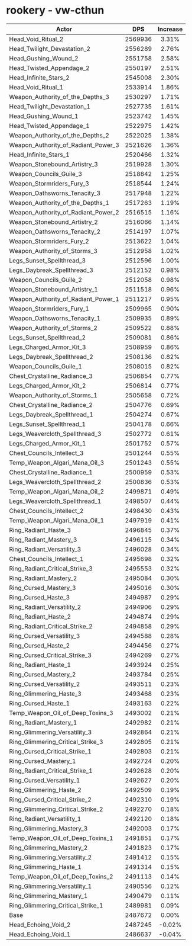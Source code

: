 # rookery - vw-cthun
| Actor | DPS | Increase |
|---|:---:|:---:|
|Head_Void_Ritual_2|2569936|3.31%|
|Head_Twilight_Devastation_2|2556289|2.76%|
|Head_Gushing_Wound_2|2551758|2.58%|
|Head_Twisted_Appendage_2|2550197|2.51%|
|Head_Infinite_Stars_2|2545008|2.30%|
|Head_Void_Ritual_1|2533914|1.86%|
|Weapon_Authority_of_the_Depths_3|2530297|1.71%|
|Head_Twilight_Devastation_1|2527735|1.61%|
|Head_Gushing_Wound_1|2523742|1.45%|
|Head_Twisted_Appendage_1|2522975|1.42%|
|Weapon_Authority_of_the_Depths_2|2522025|1.38%|
|Weapon_Authority_of_Radiant_Power_3|2521626|1.36%|
|Head_Infinite_Stars_1|2520466|1.32%|
|Weapon_Stonebound_Artistry_3|2519928|1.30%|
|Weapon_Councils_Guile_3|2518842|1.25%|
|Weapon_Stormriders_Fury_3|2518544|1.24%|
|Weapon_Oathsworns_Tenacity_3|2517948|1.22%|
|Weapon_Authority_of_the_Depths_1|2517263|1.19%|
|Weapon_Authority_of_Radiant_Power_2|2516515|1.16%|
|Weapon_Stonebound_Artistry_2|2516066|1.14%|
|Weapon_Oathsworns_Tenacity_2|2514197|1.07%|
|Weapon_Stormriders_Fury_2|2513622|1.04%|
|Weapon_Authority_of_Storms_3|2512958|1.02%|
|Legs_Sunset_Spellthread_3|2512596|1.00%|
|Legs_Daybreak_Spellthread_3|2512152|0.98%|
|Weapon_Councils_Guile_2|2512058|0.98%|
|Weapon_Stonebound_Artistry_1|2511518|0.96%|
|Weapon_Authority_of_Radiant_Power_1|2511217|0.95%|
|Weapon_Stormriders_Fury_1|2509965|0.90%|
|Weapon_Oathsworns_Tenacity_1|2509935|0.89%|
|Weapon_Authority_of_Storms_2|2509522|0.88%|
|Legs_Sunset_Spellthread_2|2509081|0.86%|
|Legs_Charged_Armor_Kit_3|2508959|0.86%|
|Legs_Daybreak_Spellthread_2|2508136|0.82%|
|Weapon_Councils_Guile_1|2508015|0.82%|
|Chest_Crystalline_Radiance_3|2506854|0.77%|
|Legs_Charged_Armor_Kit_2|2506814|0.77%|
|Weapon_Authority_of_Storms_1|2505658|0.72%|
|Chest_Crystalline_Radiance_2|2504776|0.69%|
|Legs_Daybreak_Spellthread_1|2504274|0.67%|
|Legs_Sunset_Spellthread_1|2504178|0.66%|
|Legs_Weavercloth_Spellthread_3|2502772|0.61%|
|Legs_Charged_Armor_Kit_1|2501752|0.57%|
|Chest_Councils_Intellect_3|2501244|0.55%|
|Temp_Weapon_Algari_Mana_Oil_3|2501243|0.55%|
|Chest_Crystalline_Radiance_1|2500959|0.53%|
|Legs_Weavercloth_Spellthread_2|2500836|0.53%|
|Temp_Weapon_Algari_Mana_Oil_2|2499871|0.49%|
|Legs_Weavercloth_Spellthread_1|2498507|0.44%|
|Chest_Councils_Intellect_2|2498430|0.43%|
|Temp_Weapon_Algari_Mana_Oil_1|2497919|0.41%|
|Ring_Radiant_Haste_3|2496845|0.37%|
|Ring_Radiant_Mastery_3|2496115|0.34%|
|Ring_Radiant_Versatility_3|2496028|0.34%|
|Chest_Councils_Intellect_1|2495698|0.32%|
|Ring_Radiant_Critical_Strike_3|2495553|0.32%|
|Ring_Radiant_Mastery_2|2495084|0.30%|
|Ring_Cursed_Mastery_3|2495016|0.30%|
|Ring_Cursed_Haste_3|2494987|0.29%|
|Ring_Radiant_Versatility_2|2494906|0.29%|
|Ring_Radiant_Haste_2|2494874|0.29%|
|Ring_Radiant_Critical_Strike_2|2494858|0.29%|
|Ring_Cursed_Versatility_3|2494588|0.28%|
|Ring_Cursed_Haste_2|2494456|0.27%|
|Ring_Cursed_Critical_Strike_3|2494269|0.27%|
|Ring_Radiant_Haste_1|2493924|0.25%|
|Ring_Cursed_Mastery_2|2493784|0.25%|
|Ring_Cursed_Versatility_2|2493511|0.23%|
|Ring_Glimmering_Haste_3|2493468|0.23%|
|Ring_Cursed_Haste_1|2493163|0.22%|
|Temp_Weapon_Oil_of_Deep_Toxins_3|2493002|0.21%|
|Ring_Radiant_Mastery_1|2492982|0.21%|
|Ring_Glimmering_Versatility_3|2492864|0.21%|
|Ring_Glimmering_Critical_Strike_3|2492805|0.21%|
|Ring_Cursed_Critical_Strike_1|2492803|0.21%|
|Ring_Cursed_Mastery_1|2492724|0.20%|
|Ring_Radiant_Critical_Strike_1|2492628|0.20%|
|Ring_Cursed_Versatility_1|2492627|0.20%|
|Ring_Glimmering_Haste_2|2492509|0.19%|
|Ring_Cursed_Critical_Strike_2|2492310|0.19%|
|Ring_Glimmering_Critical_Strike_2|2492270|0.18%|
|Ring_Radiant_Versatility_1|2492120|0.18%|
|Ring_Glimmering_Mastery_3|2492003|0.17%|
|Temp_Weapon_Oil_of_Deep_Toxins_1|2491851|0.17%|
|Ring_Glimmering_Mastery_2|2491823|0.17%|
|Ring_Glimmering_Versatility_2|2491412|0.15%|
|Ring_Glimmering_Haste_1|2491314|0.15%|
|Temp_Weapon_Oil_of_Deep_Toxins_2|2491113|0.14%|
|Ring_Glimmering_Versatility_1|2490556|0.12%|
|Ring_Glimmering_Mastery_1|2490479|0.11%|
|Ring_Glimmering_Critical_Strike_1|2489981|0.09%|
|Base|2487672|0.00%|
|Head_Echoing_Void_2|2487245|-0.02%|
|Head_Echoing_Void_1|2486637|-0.04%|

